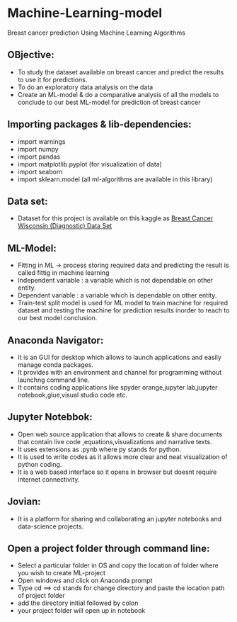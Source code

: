 # Machine-Learning-model
Breast cancer prediction
Using Machine Learning Algorithms

## OBjective:
- To study the dataset available on breast cancer and predict the results to use it for predictions.
- To do an exploratory data analysis on the data
- Create an ML-model & do a comparative analysis of all the models to conclude to our best ML-model for prediction of breast cancer

## Importing packages & lib-dependencies:
- import warnings
- import numpy
- import pandas
- import matplotlib.pyplot (for visualization of data)
- import seaborn
- import sklearn.model (all ml-algorithms are available in this library)

## Data set:
- Dataset for this project is available on this kaggle as [Breast Cancer Wisconsin (Diagnostic) Data Set](https://www.kaggle.com/uciml/breast-cancer-wisconsin-data/code)

## ML-Model:
- Fitting in ML -> process storing required data and predicting the result is called fittig in machine learning
- Independent variable : a variable which is not dependable on other entity.
- Dependent variable :  a variable which is dependable on other entity.
- Train-test split model is used for ML model to train machine for required dataset and testing the machine for prediction results inorder to reach to our best model conclusion.

## Anaconda Navigator:
- It is an GUI for desktop which allows to launch applications and easily manage conda packages.
- It provides with an environment and channel for programming without launchng command line.
- It contains coding applications like spyder orange,jupyter lab,jupyter notebook,glue,visual studio code etc.

## Jupyter Notebbok:
- Open web source application that allows to create & share documents that contain live code ,equations,visualizations and narrative texts.
- It uses extensions as .pynb where py stands for python.
- It is used to write codes as it allows more clear and neat visualization of python coding.
- It is a web based interface so it opens in browser but doesnt require internet connectivity.

## Jovian:
- It is a platform for sharing and collaborating an jupyter notebooks and data-science projects.

## Open a project folder through command line:
- Select a particular folder in OS and copy the location of folder where you wish to create ML-project
- Open windows and click on Anaconda prompt
- Type cd ==> cd stands for change directory and paste the location path of project folder
- add the directory initial followed by colon
- your project folder will open up in notebook
